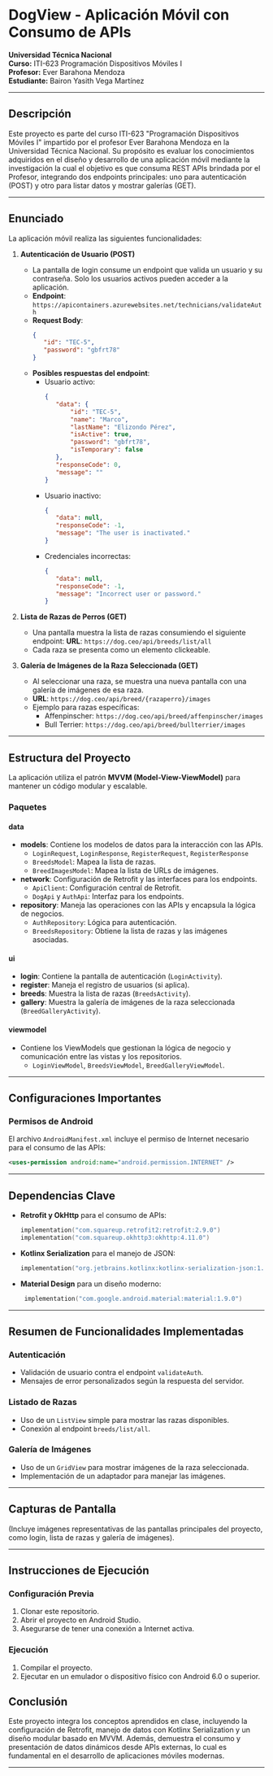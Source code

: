 
# DogView - Aplicación Móvil con Consumo de APIs

**Universidad Técnica Nacional**  
**Curso:** ITI-623 Programación Dispositivos Móviles I  
**Profesor:** Ever Barahona Mendoza  
**Estudiante:** Bairon Yasith Vega Martínez

---

## Descripción
Este proyecto es parte del curso ITI-623 "Programación Dispositivos Móviles I" impartido por el profesor Ever Barahona Mendoza en la Universidad Técnica Nacional. Su propósito es evaluar los conocimientos adquiridos en el diseño y desarrollo de una aplicación móvil mediante la investigación la cual el objetivo es que consuma REST APIs brindada por el Profesor, integrando dos endpoints principales: uno para autenticación (POST) y otro para listar datos y mostrar galerías (GET).

---

## Enunciado

La aplicación móvil realiza las siguientes funcionalidades:

1. **Autenticación de Usuario (POST)**
   - La pantalla de login consume un endpoint que valida un usuario y su contraseña. Solo los usuarios activos pueden acceder a la aplicación.
   - **Endpoint**: `https://apicontainers.azurewebsites.net/technicians/validateAuth`
   - **Request Body**:
     ```json
     {
        "id": "TEC-5",
        "password": "gbfrt78"
     }
     ```
   - **Posibles respuestas del endpoint**:
     - Usuario activo:
       ```json
       {
          "data": {
              "id": "TEC-5",
              "name": "Marco",
              "lastName": "Elizondo Pérez",
              "isActive": true,
              "password": "gbfrt78",
              "isTemporary": false
          },
          "responseCode": 0,
          "message": ""
       }
       ```
     - Usuario inactivo:
       ```json
       {
          "data": null,
          "responseCode": -1,
          "message": "The user is inactivated."
       }
       ```
     - Credenciales incorrectas:
       ```json
       {
          "data": null,
          "responseCode": -1,
          "message": "Incorrect user or password."
       }
       ```

2. **Lista de Razas de Perros (GET)**
   - Una pantalla muestra la lista de razas consumiendo el siguiente endpoint:
     **URL**: `https://dog.ceo/api/breeds/list/all`
   - Cada raza se presenta como un elemento clickeable.

3. **Galería de Imágenes de la Raza Seleccionada (GET)**
   - Al seleccionar una raza, se muestra una nueva pantalla con una galería de imágenes de esa raza.
   - **URL**: `https://dog.ceo/api/breed/{razaperro}/images`
   - Ejemplo para razas específicas:
     - Affenpinscher: `https://dog.ceo/api/breed/affenpinscher/images`
     - Bull Terrier: `https://dog.ceo/api/breed/bullterrier/images`

---

## Estructura del Proyecto
La aplicación utiliza el patrón **MVVM (Model-View-ViewModel)** para mantener un código modular y escalable.

### Paquetes

#### **data**
- **models**: Contiene los modelos de datos para la interacción con las APIs.
  - `LoginRequest`, `LoginResponse`, `RegisterRequest`, `RegisterResponse`
  - `BreedsModel`: Mapea la lista de razas.
  - `BreedImagesModel`: Mapea la lista de URLs de imágenes.
- **network**: Configuración de Retrofit y las interfaces para los endpoints.
  - `ApiClient`: Configuración central de Retrofit.
  - `DogApi` y `AuthApi`: Interfaz para los endpoints.
- **repository**: Maneja las operaciones con las APIs y encapsula la lógica de negocios.
  - `AuthRepository`: Lógica para autenticación.
  - `BreedsRepository`: Obtiene la lista de razas y las imágenes asociadas.

#### **ui**
- **login**: Contiene la pantalla de autenticación (`LoginActivity`).
- **register**: Maneja el registro de usuarios (si aplica).
- **breeds**: Muestra la lista de razas (`BreedsActivity`).
- **gallery**: Muestra la galería de imágenes de la raza seleccionada (`BreedGalleryActivity`).

#### **viewmodel**
- Contiene los ViewModels que gestionan la lógica de negocio y comunicación entre las vistas y los repositorios.
  - `LoginViewModel`, `BreedsViewModel`, `BreedGalleryViewModel`.

---

## Configuraciones Importantes
### Permisos de Android
El archivo `AndroidManifest.xml` incluye el permiso de Internet necesario para el consumo de las APIs:
```xml
<uses-permission android:name="android.permission.INTERNET" />
```

---

## Dependencias Clave

- **Retrofit y OkHttp** para el consumo de APIs:
  ```kotlin
  implementation("com.squareup.retrofit2:retrofit:2.9.0")
  implementation("com.squareup.okhttp3:okhttp:4.11.0")
  ```

- **Kotlinx Serialization** para el manejo de JSON:
  ```kotlin
  implementation("org.jetbrains.kotlinx:kotlinx-serialization-json:1.7.3")
  ```

- **Material Design** para un diseño moderno:
   ```kotlin
    implementation("com.google.android.material:material:1.9.0")
    ```

---

## Resumen de Funcionalidades Implementadas
### Autenticación
- Validación de usuario contra el endpoint `validateAuth`.
- Mensajes de error personalizados según la respuesta del servidor.

### Listado de Razas
- Uso de un `ListView` simple para mostrar las razas disponibles.
- Conexión al endpoint `breeds/list/all`.

### Galería de Imágenes
- Uso de un `GridView` para mostrar imágenes de la raza seleccionada.
- Implementación de un adaptador para manejar las imágenes.

---

## Capturas de Pantalla
(Incluye imágenes representativas de las pantallas principales del proyecto, como login, lista de razas y galería de imágenes).

---

## Instrucciones de Ejecución
### Configuración Previa
1. Clonar este repositorio.
2. Abrir el proyecto en Android Studio.
3. Asegurarse de tener una conexión a Internet activa.

### Ejecución
1. Compilar el proyecto.
2. Ejecutar en un emulador o dispositivo físico con Android 6.0 o superior.

## Conclusión
Este proyecto integra los conceptos aprendidos en clase, incluyendo la configuración de Retrofit, manejo de datos con Kotlinx Serialization y un diseño modular basado en MVVM. Además, demuestra el consumo y presentación de datos dinámicos desde APIs externas, lo cual es fundamental en el desarrollo de aplicaciones móviles modernas.

---

